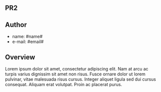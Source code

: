 ## PR2

## Author
- name: #name#
- e-mail: #email#

## 
## Overview

Lorem ipsum dolor sit amet, consectetur adipiscing elit. Nam at arcu ac turpis varius dignissim sit amet non risus. Fusce ornare dolor ut lorem pulvinar, vitae malesuada risus cursus. Integer aliquet ligula sed dui cursus consequat. Aliquam erat volutpat. Proin ac placerat purus.



